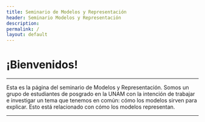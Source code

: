 ```yaml
---
title: Seminario de Modelos y Representación
header: Seminario Modelos y Representación
description:
permalink: /
layout: default
---
```


# ¡Bienvenidos!

---------------

Esta es la página del seminario de Modelos y Representación. Somos un grupo de estudiantes de posgrado en la UNAM con la intención de trabajar e investigar un tema que tenemos en común: cómo los modelos sirven para explicar. Esto está relacionado con cómo los modelos representan.

---------------------
